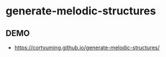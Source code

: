 # generate-melodic-structures

## DEMO

- https://cortyuming.github.io/generate-melodic-structures/
